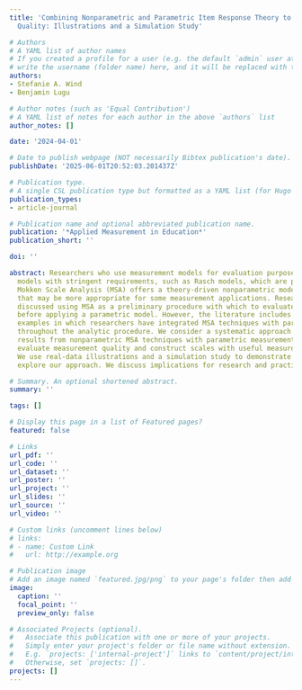 ```yaml
---
title: 'Combining Nonparametric and Parametric Item Response Theory to Explore Data
  Quality: Illustrations and a Simulation Study'

# Authors
# A YAML list of author names
# If you created a profile for a user (e.g. the default `admin` user at `content/authors/admin/`), 
# write the username (folder name) here, and it will be replaced with their full name and linked to their profile.
authors:
- Stefanie A. Wind
- Benjamin Lugu

# Author notes (such as 'Equal Contribution')
# A YAML list of notes for each author in the above `authors` list
author_notes: []

date: '2024-04-01'

# Date to publish webpage (NOT necessarily Bibtex publication's date).
publishDate: '2025-06-01T20:52:03.201437Z'

# Publication type.
# A single CSL publication type but formatted as a YAML list (for Hugo requirements).
publication_types:
- article-journal

# Publication name and optional abbreviated publication name.
publication: '*Applied Measurement in Education*'
publication_short: ''

doi: ''

abstract: Researchers who use measurement models for evaluation purposes often select
  models with stringent requirements, such as Rasch models, which are parametric.
  Mokken Scale Analysis (MSA) offers a theory-driven nonparametric modeling approach
  that may be more appropriate for some measurement applications. Researchers have
  discussed using MSA as a preliminary procedure with which to evaluate data quality
  before applying a parametric model. However, the literature includes only a few
  examples in which researchers have integrated MSA techniques with parametric models
  throughout the analytic procedure. We consider a systematic approach for integrating
  results from nonparametric MSA techniques with parametric measurement models to
  evaluate measurement quality and construct scales with useful measurement properties.
  We use real-data illustrations and a simulation study to demonstrate and systematically
  explore our approach. We discuss implications for research and practice.

# Summary. An optional shortened abstract.
summary: ''

tags: []

# Display this page in a list of Featured pages?
featured: false

# Links
url_pdf: ''
url_code: ''
url_dataset: ''
url_poster: ''
url_project: ''
url_slides: ''
url_source: ''
url_video: ''

# Custom links (uncomment lines below)
# links:
# - name: Custom Link
#   url: http://example.org

# Publication image
# Add an image named `featured.jpg/png` to your page's folder then add a caption below.
image:
  caption: ''
  focal_point: ''
  preview_only: false

# Associated Projects (optional).
#   Associate this publication with one or more of your projects.
#   Simply enter your project's folder or file name without extension.
#   E.g. `projects: ['internal-project']` links to `content/project/internal-project/index.md`.
#   Otherwise, set `projects: []`.
projects: []
---
```


